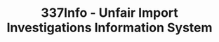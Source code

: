 ---
layout: default
bigquery: https://console.cloud.google.com/bigquery?p=patents-public-data&d=usitc_investigations&page=dataset&project=sheets-management-319211
citation: US International Trade Commission 337Info Unfair Import Investigations Information
  System
contributors: US International Trade Comission
cost: None
description: US International Trade Commission 337Info Unfair Import Investigations
  Information System contains data on investigations done under Section 337. Section
  337 declares the infringement of certain statutory intellectual property rights
  and other forms of unfair competition in import trade to be unlawful practices.
  Most Section 337 investigations involve allegations of patent or registered trademark
  infringement.
documentation: FAQ and tutorial available on the site
last_edit: 04/12/2022, 16:40:12
location: https://pubapps2.usitc.gov/337external/
maintained_by: US International Trade Comission
schema_fields:
- actualEndDateEvidHear
- currentActiveALJ
- ouiiAttorney
- ouiiParticipation
- title
- id
- issueDateOtherNonFinal
- targetDate
- teoIdIssueDate
- endDateMarkmanHearing
- docketNo
- investigationTermDate
- cafcAppeals
- trademarkNumbers
- aljAssigned
- respondent
- dateCreated
- invUnfairAct
- publication_number
- teoReliefGranted
- lastUpdated
- actualStartDateEvidHear
- htsNumbers
- patentNumber
- finalDetNoViolation
- teoProceedingInvolved
- copyrightNumbers
- gcAttorney
- currentStatus
- scheduledEndDateEvidHear
- investigationType
- finalDetViolation
- dateComplaintFiled
- markmanHearing
- teoIdDueDate
- investigationNo
- finalIdOnViolationDue
- scheduledStartDateEvidHear
- startDateMarkmanHearing
- internalRemand
- complainant
- patentNumbers
- finalIdOnViolationIssue
- dateOfPublicationFrNotice
shortname: unfair_import_investigations
tags:
- import
- legal
- trade
timeframe: 2008-2021 (prior to 2008 downloadable as a JSON file)
title: 337Info - Unfair Import Investigations Information System
uuid: 2721f5ec-e599-4890-9265-9706719fc71e
---